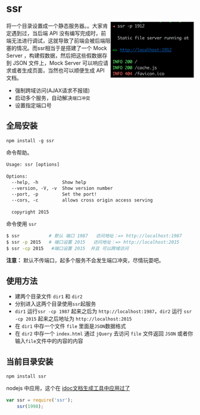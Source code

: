 # ssr

<img align="right" height="150" src="./img/ssr.png">

将一个目录设置成一个静态服务器。。大家肯定遇到过，当后端 API 没有编写完成时，前端无法进行调试，这就导致了前端会被后端阻塞的情况。而ssr相当于是搭建了一个 Mock Server ，构建假数据，然后把这些假数据存到 JSON 文件上，Mock Server 可以响应请求或者生成页面，当然也可以顺便生成 API 文档。

- 强制跨域访问(AJAX请求不报错)
- 启动多个服务，自动解决`端口冲突`
- 设置指定端口号

## 全局安装

```
npm install -g ssr 
```

命令帮助。

```
Usage: ssr [options]

Options:
  --help, -h         Show help                                        
  --version, -V, -v  Show version number                              
  --port, -p         Set the port!
  --cors, -c         allows cross origin access serving

  copyright 2015
```

命令使用 `ssr`  

```bash
$ ssr           # 默认 端口 1987   访问地址：=> http://localhost:1987
$ ssr -p 2015   # 端口设置 2015   访问地址：=> http://localhost:2015
$ ssr -cp 2015   #端口设置 2015  并且 可以跨域访问
```

**注意：** 默认不传端口，起多个服务不会发生端口冲突，尽情玩耍吧。



## 使用方法

- 建两个目录文件 `dir1` 和 `dir2` 
- 分别进入这两个目录使用`ssr`起服务
- `dir1` 运行`ssr -cp 1987` 起来之后为 `http://localhost:1987`，`dir2` 运行 `ssr -cp 2015` 起来之后地址为 `http://localhost:2015` 
- 在 `dir1` 中存一个文件 `file` 里面是`JSON`数据格式
- 在 `dir2` 中存一个 `index.html` 通过 `jQuery` 去访问 `file` 文件返回 `JSON` 或者你输入`file`文件中的内容的内容


## 当前目录安装

```
npm install ssr
```

nodejs 中应用，这个在 [idoc文档生成工具中应用过了](https://github.com/jaywcjlove/idoc)

```js
var ssr = require('ssr');
    ssr(1998);
```
